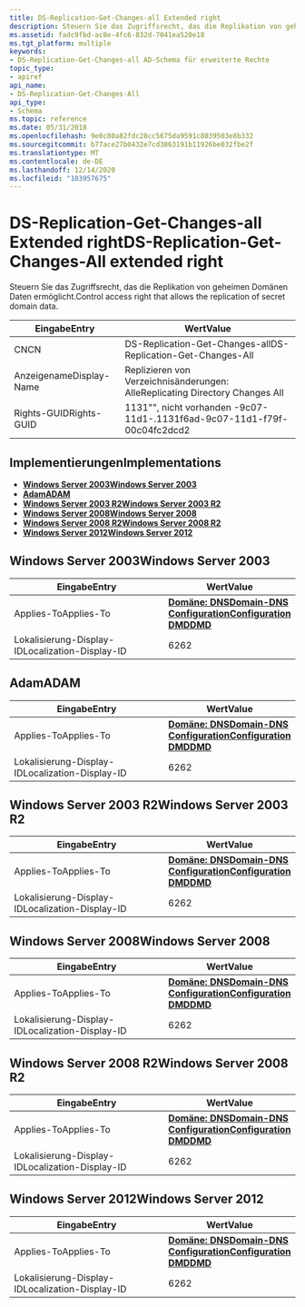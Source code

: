 ```yaml
---
title: DS-Replication-Get-Changes-all Extended right
description: Steuern Sie das Zugriffsrecht, das die Replikation von geheimen Domänen Daten ermöglicht.
ms.assetid: fadc9fbd-ac8e-4fc6-832d-7041ea520e18
ms.tgt_platform: multiple
keywords:
- DS-Replication-Get-Changes-all AD-Schema für erweiterte Rechte
topic_type:
- apiref
api_name:
- DS-Replication-Get-Changes-All
api_type:
- Schema
ms.topic: reference
ms.date: 05/31/2018
ms.openlocfilehash: 9e0c80a82fdc28cc5675da9591c8039503e8b332
ms.sourcegitcommit: b77ace27b0432e7cd3863191b11926be032fbe2f
ms.translationtype: MT
ms.contentlocale: de-DE
ms.lasthandoff: 12/14/2020
ms.locfileid: "103957675"
---
```

# <a name="ds-replication-get-changes-all-extended-right"></a><span data-ttu-id="8a26a-104">DS-Replication-Get-Changes-all Extended right</span><span class="sxs-lookup"><span data-stu-id="8a26a-104">DS-Replication-Get-Changes-All extended right</span></span>

<span data-ttu-id="8a26a-105">Steuern Sie das Zugriffsrecht, das die Replikation von geheimen Domänen Daten ermöglicht.</span><span class="sxs-lookup"><span data-stu-id="8a26a-105">Control access right that allows the replication of secret domain data.</span></span>



| <span data-ttu-id="8a26a-106">Eingabe</span><span class="sxs-lookup"><span data-stu-id="8a26a-106">Entry</span></span> | <span data-ttu-id="8a26a-107">Wert</span><span class="sxs-lookup"><span data-stu-id="8a26a-107">Value</span></span> |
|--------------|--------------------------------------|
| <span data-ttu-id="8a26a-108">CN</span><span class="sxs-lookup"><span data-stu-id="8a26a-108">CN</span></span>           | <span data-ttu-id="8a26a-109">DS-Replication-Get-Changes-all</span><span class="sxs-lookup"><span data-stu-id="8a26a-109">DS-Replication-Get-Changes-All</span></span>       |
| <span data-ttu-id="8a26a-110">Anzeigename</span><span class="sxs-lookup"><span data-stu-id="8a26a-110">Display-Name</span></span> | <span data-ttu-id="8a26a-111">Replizieren von Verzeichnisänderungen: Alle</span><span class="sxs-lookup"><span data-stu-id="8a26a-111">Replicating Directory Changes All</span></span>    |
| <span data-ttu-id="8a26a-112">Rights-GUID</span><span class="sxs-lookup"><span data-stu-id="8a26a-112">Rights-GUID</span></span>  | <span data-ttu-id="8a26a-113">1131"", nicht vorhanden -9c07-11d1-.</span><span class="sxs-lookup"><span data-stu-id="8a26a-113">1131f6ad-9c07-11d1-f79f-00c04fc2dcd2</span></span> |



## <a name="implementations"></a><span data-ttu-id="8a26a-114">Implementierungen</span><span class="sxs-lookup"><span data-stu-id="8a26a-114">Implementations</span></span>

-   [<span data-ttu-id="8a26a-115">**Windows Server 2003**</span><span class="sxs-lookup"><span data-stu-id="8a26a-115">**Windows Server 2003**</span></span>](#windows-server-2003)
-   [<span data-ttu-id="8a26a-116">**Adam**</span><span class="sxs-lookup"><span data-stu-id="8a26a-116">**ADAM**</span></span>](#adam)
-   [<span data-ttu-id="8a26a-117">**Windows Server 2003 R2**</span><span class="sxs-lookup"><span data-stu-id="8a26a-117">**Windows Server 2003 R2**</span></span>](#windows-server-2003-r2)
-   [<span data-ttu-id="8a26a-118">**Windows Server 2008**</span><span class="sxs-lookup"><span data-stu-id="8a26a-118">**Windows Server 2008**</span></span>](#windows-server-2008)
-   [<span data-ttu-id="8a26a-119">**Windows Server 2008 R2**</span><span class="sxs-lookup"><span data-stu-id="8a26a-119">**Windows Server 2008 R2**</span></span>](#windows-server-2008-r2)
-   [<span data-ttu-id="8a26a-120">**Windows Server 2012**</span><span class="sxs-lookup"><span data-stu-id="8a26a-120">**Windows Server 2012**</span></span>](#windows-server-2012)

## <a name="windows-server-2003"></a><span data-ttu-id="8a26a-121">Windows Server 2003</span><span class="sxs-lookup"><span data-stu-id="8a26a-121">Windows Server 2003</span></span>



| <span data-ttu-id="8a26a-122">Eingabe</span><span class="sxs-lookup"><span data-stu-id="8a26a-122">Entry</span></span> | <span data-ttu-id="8a26a-123">Wert</span><span class="sxs-lookup"><span data-stu-id="8a26a-123">Value</span></span> |
|-------------------------|----------------------------------------------------------------------------------------------------------------------------------|
| <span data-ttu-id="8a26a-124">Applies-To</span><span class="sxs-lookup"><span data-stu-id="8a26a-124">Applies-To</span></span>              | [<span data-ttu-id="8a26a-125">**Domäne: DNS**</span><span class="sxs-lookup"><span data-stu-id="8a26a-125">**Domain-DNS**</span></span>](c-domaindns.md)<br/> [<span data-ttu-id="8a26a-126">**Configuration**</span><span class="sxs-lookup"><span data-stu-id="8a26a-126">**Configuration**</span></span>](c-configuration.md)<br/> [<span data-ttu-id="8a26a-127">**DMD**</span><span class="sxs-lookup"><span data-stu-id="8a26a-127">**DMD**</span></span>](c-dmd.md)<br/> |
| <span data-ttu-id="8a26a-128">Lokalisierung-Display-ID</span><span class="sxs-lookup"><span data-stu-id="8a26a-128">Localization-Display-ID</span></span> | <span data-ttu-id="8a26a-129">62</span><span class="sxs-lookup"><span data-stu-id="8a26a-129">62</span></span>                                                                                                                               |



## <a name="adam"></a><span data-ttu-id="8a26a-130">Adam</span><span class="sxs-lookup"><span data-stu-id="8a26a-130">ADAM</span></span>



| <span data-ttu-id="8a26a-131">Eingabe</span><span class="sxs-lookup"><span data-stu-id="8a26a-131">Entry</span></span> | <span data-ttu-id="8a26a-132">Wert</span><span class="sxs-lookup"><span data-stu-id="8a26a-132">Value</span></span> |
|-------------------------|----------------------------------------------------------------------------------------------------------------------------------|
| <span data-ttu-id="8a26a-133">Applies-To</span><span class="sxs-lookup"><span data-stu-id="8a26a-133">Applies-To</span></span>              | [<span data-ttu-id="8a26a-134">**Domäne: DNS**</span><span class="sxs-lookup"><span data-stu-id="8a26a-134">**Domain-DNS**</span></span>](c-domaindns.md)<br/> [<span data-ttu-id="8a26a-135">**Configuration**</span><span class="sxs-lookup"><span data-stu-id="8a26a-135">**Configuration**</span></span>](c-configuration.md)<br/> [<span data-ttu-id="8a26a-136">**DMD**</span><span class="sxs-lookup"><span data-stu-id="8a26a-136">**DMD**</span></span>](c-dmd.md)<br/> |
| <span data-ttu-id="8a26a-137">Lokalisierung-Display-ID</span><span class="sxs-lookup"><span data-stu-id="8a26a-137">Localization-Display-ID</span></span> | <span data-ttu-id="8a26a-138">62</span><span class="sxs-lookup"><span data-stu-id="8a26a-138">62</span></span>                                                                                                                               |



## <a name="windows-server-2003-r2"></a><span data-ttu-id="8a26a-139">Windows Server 2003 R2</span><span class="sxs-lookup"><span data-stu-id="8a26a-139">Windows Server 2003 R2</span></span>



| <span data-ttu-id="8a26a-140">Eingabe</span><span class="sxs-lookup"><span data-stu-id="8a26a-140">Entry</span></span> | <span data-ttu-id="8a26a-141">Wert</span><span class="sxs-lookup"><span data-stu-id="8a26a-141">Value</span></span> |
|-------------------------|----------------------------------------------------------------------------------------------------------------------------------|
| <span data-ttu-id="8a26a-142">Applies-To</span><span class="sxs-lookup"><span data-stu-id="8a26a-142">Applies-To</span></span>              | [<span data-ttu-id="8a26a-143">**Domäne: DNS**</span><span class="sxs-lookup"><span data-stu-id="8a26a-143">**Domain-DNS**</span></span>](c-domaindns.md)<br/> [<span data-ttu-id="8a26a-144">**Configuration**</span><span class="sxs-lookup"><span data-stu-id="8a26a-144">**Configuration**</span></span>](c-configuration.md)<br/> [<span data-ttu-id="8a26a-145">**DMD**</span><span class="sxs-lookup"><span data-stu-id="8a26a-145">**DMD**</span></span>](c-dmd.md)<br/> |
| <span data-ttu-id="8a26a-146">Lokalisierung-Display-ID</span><span class="sxs-lookup"><span data-stu-id="8a26a-146">Localization-Display-ID</span></span> | <span data-ttu-id="8a26a-147">62</span><span class="sxs-lookup"><span data-stu-id="8a26a-147">62</span></span>                                                                                                                               |



## <a name="windows-server-2008"></a><span data-ttu-id="8a26a-148">Windows Server 2008</span><span class="sxs-lookup"><span data-stu-id="8a26a-148">Windows Server 2008</span></span>



| <span data-ttu-id="8a26a-149">Eingabe</span><span class="sxs-lookup"><span data-stu-id="8a26a-149">Entry</span></span> | <span data-ttu-id="8a26a-150">Wert</span><span class="sxs-lookup"><span data-stu-id="8a26a-150">Value</span></span> |
|-------------------------|----------------------------------------------------------------------------------------------------------------------------------|
| <span data-ttu-id="8a26a-151">Applies-To</span><span class="sxs-lookup"><span data-stu-id="8a26a-151">Applies-To</span></span>              | [<span data-ttu-id="8a26a-152">**Domäne: DNS**</span><span class="sxs-lookup"><span data-stu-id="8a26a-152">**Domain-DNS**</span></span>](c-domaindns.md)<br/> [<span data-ttu-id="8a26a-153">**Configuration**</span><span class="sxs-lookup"><span data-stu-id="8a26a-153">**Configuration**</span></span>](c-configuration.md)<br/> [<span data-ttu-id="8a26a-154">**DMD**</span><span class="sxs-lookup"><span data-stu-id="8a26a-154">**DMD**</span></span>](c-dmd.md)<br/> |
| <span data-ttu-id="8a26a-155">Lokalisierung-Display-ID</span><span class="sxs-lookup"><span data-stu-id="8a26a-155">Localization-Display-ID</span></span> | <span data-ttu-id="8a26a-156">62</span><span class="sxs-lookup"><span data-stu-id="8a26a-156">62</span></span>                                                                                                                               |



## <a name="windows-server-2008-r2"></a><span data-ttu-id="8a26a-157">Windows Server 2008 R2</span><span class="sxs-lookup"><span data-stu-id="8a26a-157">Windows Server 2008 R2</span></span>



| <span data-ttu-id="8a26a-158">Eingabe</span><span class="sxs-lookup"><span data-stu-id="8a26a-158">Entry</span></span> | <span data-ttu-id="8a26a-159">Wert</span><span class="sxs-lookup"><span data-stu-id="8a26a-159">Value</span></span> |
|-------------------------|----------------------------------------------------------------------------------------------------------------------------------|
| <span data-ttu-id="8a26a-160">Applies-To</span><span class="sxs-lookup"><span data-stu-id="8a26a-160">Applies-To</span></span>              | [<span data-ttu-id="8a26a-161">**Domäne: DNS**</span><span class="sxs-lookup"><span data-stu-id="8a26a-161">**Domain-DNS**</span></span>](c-domaindns.md)<br/> [<span data-ttu-id="8a26a-162">**Configuration**</span><span class="sxs-lookup"><span data-stu-id="8a26a-162">**Configuration**</span></span>](c-configuration.md)<br/> [<span data-ttu-id="8a26a-163">**DMD**</span><span class="sxs-lookup"><span data-stu-id="8a26a-163">**DMD**</span></span>](c-dmd.md)<br/> |
| <span data-ttu-id="8a26a-164">Lokalisierung-Display-ID</span><span class="sxs-lookup"><span data-stu-id="8a26a-164">Localization-Display-ID</span></span> | <span data-ttu-id="8a26a-165">62</span><span class="sxs-lookup"><span data-stu-id="8a26a-165">62</span></span>                                                                                                                               |



## <a name="windows-server-2012"></a><span data-ttu-id="8a26a-166">Windows Server 2012</span><span class="sxs-lookup"><span data-stu-id="8a26a-166">Windows Server 2012</span></span>



| <span data-ttu-id="8a26a-167">Eingabe</span><span class="sxs-lookup"><span data-stu-id="8a26a-167">Entry</span></span> | <span data-ttu-id="8a26a-168">Wert</span><span class="sxs-lookup"><span data-stu-id="8a26a-168">Value</span></span> |
|-------------------------|----------------------------------------------------------------------------------------------------------------------------------|
| <span data-ttu-id="8a26a-169">Applies-To</span><span class="sxs-lookup"><span data-stu-id="8a26a-169">Applies-To</span></span>              | [<span data-ttu-id="8a26a-170">**Domäne: DNS**</span><span class="sxs-lookup"><span data-stu-id="8a26a-170">**Domain-DNS**</span></span>](c-domaindns.md)<br/> [<span data-ttu-id="8a26a-171">**Configuration**</span><span class="sxs-lookup"><span data-stu-id="8a26a-171">**Configuration**</span></span>](c-configuration.md)<br/> [<span data-ttu-id="8a26a-172">**DMD**</span><span class="sxs-lookup"><span data-stu-id="8a26a-172">**DMD**</span></span>](c-dmd.md)<br/> |
| <span data-ttu-id="8a26a-173">Lokalisierung-Display-ID</span><span class="sxs-lookup"><span data-stu-id="8a26a-173">Localization-Display-ID</span></span> | <span data-ttu-id="8a26a-174">62</span><span class="sxs-lookup"><span data-stu-id="8a26a-174">62</span></span>                                                                                                                               |



 

 





